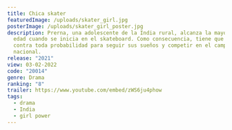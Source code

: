 ```yaml
---
title: Chica skater
featuredImage: /uploads/skater_girl.jpg
posterImage: /uploads/skater_girl_poster.jpg
description: Prerna, una adolescente de la India rural, alcanza la mayoría de
  edad cuando se inicia en el skateboard. Como consecuencia, tiene que luchar
  contra toda probabilidad para seguir sus sueños y competir en el campeonato
  nacional.
release: "2021"
view: 03-02-2022
code: "20014"
genre: Drama
ranking: "8"
trailer: https://www.youtube.com/embed/zWS6ju4phow
tags:
  - drama
  - India
  - girl power
---
```

